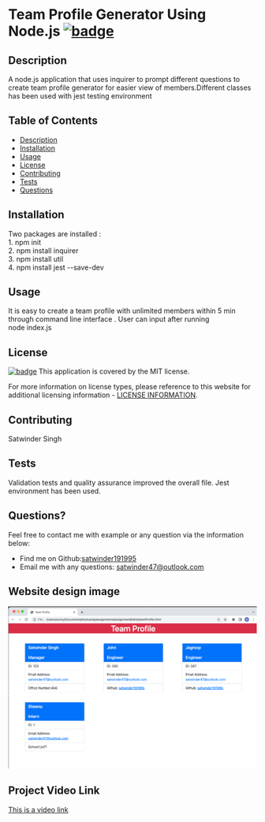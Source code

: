  # Team Profile Generator Using Node.js [![badge](https://img.shields.io/badge/license-MIT-brightgreen)](./LICENSE)

  ## Description

  A node.js application that uses inquirer to prompt different questions to create team profile generator for easier view of members.Different classes has been used with jest testing environment

  ## Table of Contents
  - [Description](#description)
  - [Installation](#installation)
  - [Usage](#usage)
  - [License](#license)
  - [Contributing](#contributing)
  - [Tests](#tests)
  - [Questions](#questions)

  ## Installation

  Two packages are installed :<br>  1. npm init <br> 2. npm install inquirer <br> 3. npm install util <br> 4. npm install jest --save-dev

  ## Usage

  It is easy to create a team profile with unlimited members within 5 min through command line interface . User can input after running <br> node index.js

  ## License

  [![badge](https://img.shields.io/badge/license-MIT-brightgreen)](./LICENSE)
This application is covered by the MIT license.

For more information on license types, please reference to this website for additional licensing information - [LICENSE INFORMATION](https://opensource.org/licenses).

  ## Contributing

  Satwinder Singh
  
  ## Tests

  Validation tests and quality assurance improved the overall file. Jest environment has been used.

  ## Questions?

  Feel free to contact me with example or any question via the information below:
 * Find me on Github:[satwinder191995](https://github.com/satwinder191995)
 * Email me with any questions: [satwinder47@outlook.com](mailto:satwinder47@outlook.com)

  ## Website design image
  ![This is website image](/assets/images/teamProfile.png)

  ## Project Video Link
  [This is a video link](https://drive.google.com/file/d/10NWd7l_LiinuWFtVqMJ1oJMxOy-OYviT/view?usp=sharing)

